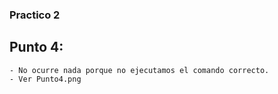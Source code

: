 ### Practico 2

## Punto 4:
    - No ocurre nada porque no ejecutamos el comando correcto.
    - Ver Punto4.png
